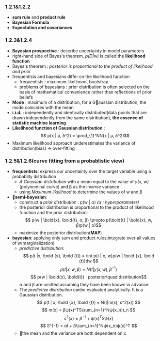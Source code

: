 ### 1.2.1&1.2.2
- **sum rule** and **product rule**
- **Bayesian Formula**
- **Expectation and covariances**

### 1.2.3&1.2.4
- **Bayesian prospective** : describe uncertainty in model parameters
- right-hand side of Bayes's theorem, *p(D|w)* is called the **likelihood function**
- Bayes's theorem : *posterior is proportional to the product of likelihood and prior*
- frequentists and bayesians differ on the likelihood function
    - frequentists : maximum likelihood, bootstrap
    - problems of bayesians : prior distribution is often selected on the basis of mathematical convenience rather than reflections of prior beliefs
- **Mode** : maximum of a distribution, for a Gaussian distribution, the mode coincides with the mean
- **i.i.d.** : independently and identically distributed(data points that are drawn independently from the same distribution), **the essence of statistic machine learning**
- **Likelihood function of Gaussian distribution** : 
$$ p(x | μ, δ^2) = \prod_{1}^NN(x | μ, δ^2)$$
- Maximum likelihood approach underestimates the variance of distribution(bias) -> over-fitting

### 1.2.5&1.2.6(curve fitting from a probablistic view)
- **frequentists**: express our uncertainty over the target variable using a probablity distribution
    - *A Gaussian distribution* with a mean equal to the value of *y(x, w)*(polynominal curve) and β as the inverse variance
    - using *Maximum likelihood* to determine the values of w and β
- **semi-bayesian**:
    - construct a *prior distribution* : p(w | α) *(α : hyperparameter)*
    - the posterior distribution is proportional to the product of likelihood function and the prior distribution:
    $$ p(w | \bold{x}, \bold{t}, α, β) \propto p(\bold{t} | \bold{x}, w, β)p(w | α)$$
    - maximize the posterior distribution(**MAP**)
- **bayesian**: applying only sum and product rules;integrate over all values of w(marginalization)
    - *predictive distribution*:
    $$ p(t |x, \bold {x}, \bold {t}) = \int p(t | x, w)p(w | \bold {x}, \bold {t})dw $$
    $$ p(t | x, w, β) = N(t | y(x, w), β^{-1}) $$
    $$ p(w | \bold{x}, \bold{t}) : posterior\quad distribution$$
    α and β are omitted assuming they have been known in advance
    - The *predictive distribution* canbe evaluated analytically. It is a Gaussian distribution.
    $$ p(t | x, \bold {x}, \bold {t}) = N(t|m(x), s^2(x)) $$
    $$ m(x) = βψ(x)^TS\sum_{n=1}^Nψ(x_n)t_n $$
    $$ s^2(x) = β^{-1} + ψ(x)^TSψ(x) $$
    $$ S^{-1} = αI + β\sum_{n=1}^Nψ(x_n)ψ(x)^T $$
    - the mean and the variance are both dependent on x
